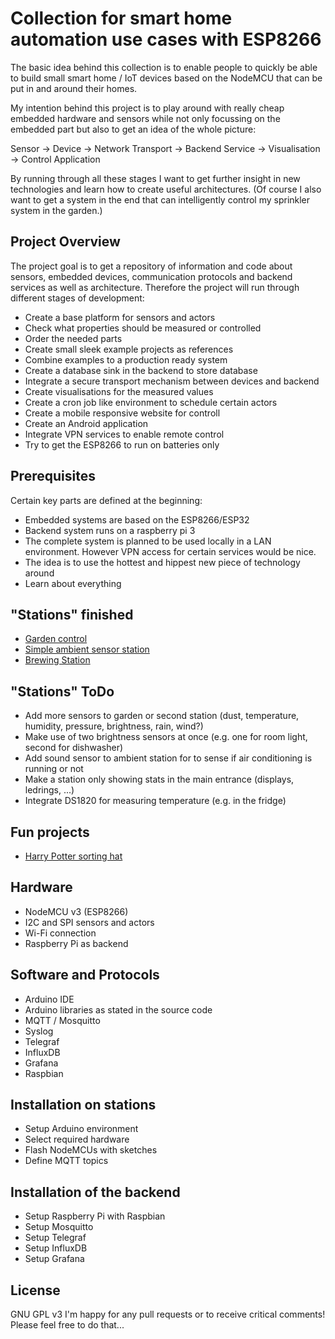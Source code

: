 Collection for smart home automation use cases with ESP8266
=====

The basic idea behind this collection is to enable people to quickly be able to build small smart home / IoT devices based on the NodeMCU that can be put in and around their homes.

My intention behind this project is to play around with really cheap embedded hardware and sensors while not only focussing on the embedded part but also to get an idea of the whole picture: 

Sensor -> Device -> Network Transport -> Backend Service -> Visualisation -> Control Application

By running through all these stages I want to get further insight in new technologies and learn how to create useful architectures.
(Of course I also want to get a system in the end that can intelligently control my sprinkler system in the garden.)

## Project Overview
The project goal is to get a repository of information and code about sensors, embedded devices, communication protocols and backend services as well as architecture. Therefore the project will run through different stages of development:
* Create a base platform for sensors and actors
* Check what properties should be measured or controlled
* Order the needed parts
* Create small sleek example projects as references
* Combine examples to a production ready system
* Create a database sink in the backend to store database
* Integrate a secure transport mechanism between devices and backend
* Create visualisations for the measured values
* Create a cron job like environment to schedule certain actors
* Create a mobile responsive website for controll
* Create an Android application
* Integrate VPN services to enable remote control
* Try to get the ESP8266 to run on batteries only

## Prerequisites
Certain key parts are defined at the beginning:
* Embedded systems are based on the ESP8266/ESP32
* Backend system runs on a raspberry pi 3
* The complete system is planned to be used locally in a LAN environment. However VPN access for certain services would be nice.
* The idea is to use the hottest and hippest new piece of technology around
* Learn about everything

## "Stations" finished
* [Garden control](garden)
* [Simple ambient sensor station](ambientsensorstation)
* [Brewing Station](brewingstation)

## "Stations" ToDo
* Add more sensors to garden or second station (dust, temperature, humidity, pressure, brightness, rain, wind?)
* Make use of two brightness sensors at once (e.g. one for room light, second for dishwasher)
* Add sound sensor to ambient station for to sense if air conditioning is running or not
* Make a station only showing stats in the main entrance (displays, ledrings, ...)
* Integrate DS1820 for measuring temperature (e.g. in the fridge)

## Fun projects
* [Harry Potter sorting hat](sortinghat)

## Hardware
* NodeMCU v3 (ESP8266)
* I2C and SPI sensors and actors
* Wi-Fi connection
* Raspberry Pi as backend

## Software and Protocols
* Arduino IDE 
* Arduino libraries as stated in the source code
* MQTT / Mosquitto
* Syslog
* Telegraf
* InfluxDB
* Grafana
* Raspbian

## Installation on stations
* Setup Arduino environment
* Select required hardware
* Flash NodeMCUs with sketches
* Define MQTT topics

## Installation of the backend
* Setup Raspberry Pi with Raspbian
* Setup Mosquitto
* Setup Telegraf
* Setup InfluxDB
* Setup Grafana
 
## License
GNU GPL v3
I'm happy for any pull requests or to receive critical comments! Please feel free to do that...